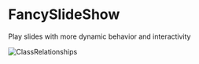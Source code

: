 # FancySlideShow
Play slides with more dynamic behavior and interactivity

![ClassRelationships](ClassRelationships.png)

